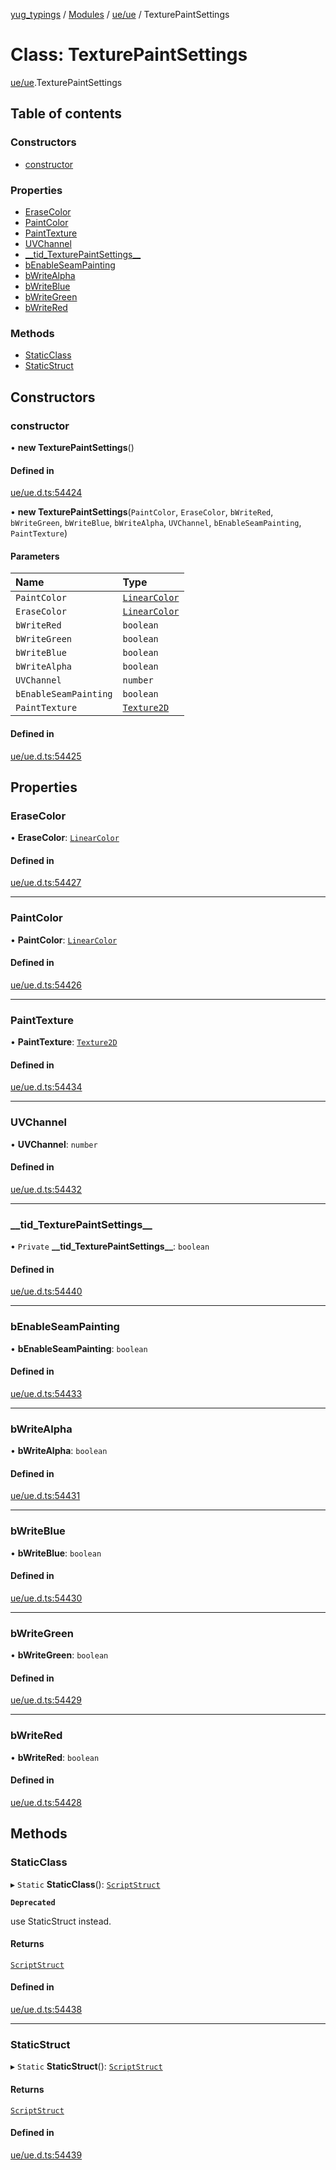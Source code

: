 [yug_typings](../README.md) / [Modules](../modules.md) / [ue/ue](../modules/ue_ue.md) / TexturePaintSettings

# Class: TexturePaintSettings

[ue/ue](../modules/ue_ue.md).TexturePaintSettings

## Table of contents

### Constructors

- [constructor](ue_ue.TexturePaintSettings.md#constructor)

### Properties

- [EraseColor](ue_ue.TexturePaintSettings.md#erasecolor)
- [PaintColor](ue_ue.TexturePaintSettings.md#paintcolor)
- [PaintTexture](ue_ue.TexturePaintSettings.md#painttexture)
- [UVChannel](ue_ue.TexturePaintSettings.md#uvchannel)
- [\_\_tid\_TexturePaintSettings\_\_](ue_ue.TexturePaintSettings.md#__tid_texturepaintsettings__)
- [bEnableSeamPainting](ue_ue.TexturePaintSettings.md#benableseampainting)
- [bWriteAlpha](ue_ue.TexturePaintSettings.md#bwritealpha)
- [bWriteBlue](ue_ue.TexturePaintSettings.md#bwriteblue)
- [bWriteGreen](ue_ue.TexturePaintSettings.md#bwritegreen)
- [bWriteRed](ue_ue.TexturePaintSettings.md#bwritered)

### Methods

- [StaticClass](ue_ue.TexturePaintSettings.md#staticclass)
- [StaticStruct](ue_ue.TexturePaintSettings.md#staticstruct)

## Constructors

### constructor

• **new TexturePaintSettings**()

#### Defined in

[ue/ue.d.ts:54424](https://github.com/YugMetaverse/yug_typings/blob/b7d9b19/ue/ue.d.ts#L54424)

• **new TexturePaintSettings**(`PaintColor`, `EraseColor`, `bWriteRed`, `bWriteGreen`, `bWriteBlue`, `bWriteAlpha`, `UVChannel`, `bEnableSeamPainting`, `PaintTexture`)

#### Parameters

| Name | Type |
| :------ | :------ |
| `PaintColor` | [`LinearColor`](ue_ue_s.LinearColor.md) |
| `EraseColor` | [`LinearColor`](ue_ue_s.LinearColor.md) |
| `bWriteRed` | `boolean` |
| `bWriteGreen` | `boolean` |
| `bWriteBlue` | `boolean` |
| `bWriteAlpha` | `boolean` |
| `UVChannel` | `number` |
| `bEnableSeamPainting` | `boolean` |
| `PaintTexture` | [`Texture2D`](ue_ue.Texture2D.md) |

#### Defined in

[ue/ue.d.ts:54425](https://github.com/YugMetaverse/yug_typings/blob/b7d9b19/ue/ue.d.ts#L54425)

## Properties

### EraseColor

• **EraseColor**: [`LinearColor`](ue_ue_s.LinearColor.md)

#### Defined in

[ue/ue.d.ts:54427](https://github.com/YugMetaverse/yug_typings/blob/b7d9b19/ue/ue.d.ts#L54427)

___

### PaintColor

• **PaintColor**: [`LinearColor`](ue_ue_s.LinearColor.md)

#### Defined in

[ue/ue.d.ts:54426](https://github.com/YugMetaverse/yug_typings/blob/b7d9b19/ue/ue.d.ts#L54426)

___

### PaintTexture

• **PaintTexture**: [`Texture2D`](ue_ue.Texture2D.md)

#### Defined in

[ue/ue.d.ts:54434](https://github.com/YugMetaverse/yug_typings/blob/b7d9b19/ue/ue.d.ts#L54434)

___

### UVChannel

• **UVChannel**: `number`

#### Defined in

[ue/ue.d.ts:54432](https://github.com/YugMetaverse/yug_typings/blob/b7d9b19/ue/ue.d.ts#L54432)

___

### \_\_tid\_TexturePaintSettings\_\_

• `Private` **\_\_tid\_TexturePaintSettings\_\_**: `boolean`

#### Defined in

[ue/ue.d.ts:54440](https://github.com/YugMetaverse/yug_typings/blob/b7d9b19/ue/ue.d.ts#L54440)

___

### bEnableSeamPainting

• **bEnableSeamPainting**: `boolean`

#### Defined in

[ue/ue.d.ts:54433](https://github.com/YugMetaverse/yug_typings/blob/b7d9b19/ue/ue.d.ts#L54433)

___

### bWriteAlpha

• **bWriteAlpha**: `boolean`

#### Defined in

[ue/ue.d.ts:54431](https://github.com/YugMetaverse/yug_typings/blob/b7d9b19/ue/ue.d.ts#L54431)

___

### bWriteBlue

• **bWriteBlue**: `boolean`

#### Defined in

[ue/ue.d.ts:54430](https://github.com/YugMetaverse/yug_typings/blob/b7d9b19/ue/ue.d.ts#L54430)

___

### bWriteGreen

• **bWriteGreen**: `boolean`

#### Defined in

[ue/ue.d.ts:54429](https://github.com/YugMetaverse/yug_typings/blob/b7d9b19/ue/ue.d.ts#L54429)

___

### bWriteRed

• **bWriteRed**: `boolean`

#### Defined in

[ue/ue.d.ts:54428](https://github.com/YugMetaverse/yug_typings/blob/b7d9b19/ue/ue.d.ts#L54428)

## Methods

### StaticClass

▸ `Static` **StaticClass**(): [`ScriptStruct`](ue_ue.ScriptStruct.md)

**`Deprecated`**

use StaticStruct instead.

#### Returns

[`ScriptStruct`](ue_ue.ScriptStruct.md)

#### Defined in

[ue/ue.d.ts:54438](https://github.com/YugMetaverse/yug_typings/blob/b7d9b19/ue/ue.d.ts#L54438)

___

### StaticStruct

▸ `Static` **StaticStruct**(): [`ScriptStruct`](ue_ue.ScriptStruct.md)

#### Returns

[`ScriptStruct`](ue_ue.ScriptStruct.md)

#### Defined in

[ue/ue.d.ts:54439](https://github.com/YugMetaverse/yug_typings/blob/b7d9b19/ue/ue.d.ts#L54439)
